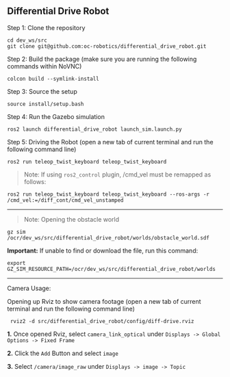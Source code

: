 ## Differential Drive Robot

Step 1: Clone the repository

```
cd dev_ws/src
git clone git@github.com:oc-robotics/differential_drive_robot.git
```

Step 2: Build the package (make sure you are running the following commands within NoVNC)

```
colcon build --symlink-install
```

Step 3: Source the setup

```
source install/setup.bash
```

Step 4: Run the Gazebo simulation

```
ros2 launch differential_drive_robot launch_sim.launch.py
```

Step 5: Driving the Robot (open a new tab of current terminal and run the following command line)

```
ros2 run teleop_twist_keyboard teleop_twist_keyboard
```

> Note: If using `ros2_control` plugin, /cmd_vel must be remapped as follows:

```
ros2 run teleop_twist_keyboard teleop_twist_keyboard --ros-args -r /cmd_vel:=/diff_cont/cmd_vel_unstamped
```

---

> Note: Opening the obstacle world

```
gz sim /ocr/dev_ws/src/differential_drive_robot/worlds/obstacle_world.sdf
```

**Important:** If unable to find or download the file, run this command:

```
export GZ_SIM_RESOURCE_PATH=/ocr/dev_ws/src/differential_drive_robot/worlds
```

---

Camera Usage:

Opening up Rviz to show camera footage (open a new tab of current terminal and run the following command line)

```
 rviz2 -d src/differential_drive_robot/config/diff-drive.rviz
```

**1.** Once opened Rviz, select `camera_link_optical` under `Displays -> Global Options -> Fixed Frame`

**2.** Click the `Add` Button and select `image`

**3.** Select `/camera/image_raw` under `Displays -> image -> Topic`
